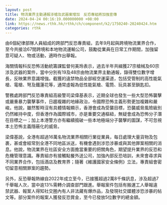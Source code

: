 ```yaml
---
layout: post
title: 物流業界主動通報涉槍及武器案增加　反恐專組將加強宣傳
date: 2024-04-24 00:16:19.000000000 +08:00
link: https://news.rthk.hk/rthk/ch/component/k2/1750240-20240424.htm
categories: rthk
---
```


由6個紀律部隊人員組成的跨部門反恐專責組，去年9月起與跨境物流業界合作，至今共接洽67間跨境和本地物流運輸公司，鼓勵從業員在日常工作期間，加強留意可疑人、物或活動，適時作出舉報。

海關情報科反恐怖活動統籌課監督何美玲表示，過去半年共緝獲27宗槍械及60宗涉及武器的案件，當中分別有19及48宗由物流業界主動通報，錄得雙位數字增長，反映業界意識增強。截獲的違禁物品全部經空運渠道，包括受管制的高性能氣槍、電槍、弩及鐵蓮花等，通常虛報為低性能氣槍、電筒、玩具甚至鎖匙扣。

警務處跨部門反恐專責組高級警司梁偉基表示，近期全球也發生一些大型恐怖襲擊或嚴重暴力襲擊事件，日趨複雜的地緣政治，令國際恐怖主義形勢更加複雜和嚴峻。他說，雖然暫時沒有具體情報顯示，香港會成為受襲目標，恐襲威脅風險級別仍然維持中度，但香港作為國際城市，亦是重要交通樞紐，無疑會成為恐怖分子潛在目標之一；加上本港警方亦有繼續搗破一些本地極端分子襲擊的圖謀，不可忽視本土恐怖主義隱蔽化的威脅。

梁偉基說，全港有超過16萬名物流業界相關行業從業員，每日處理大量貨物及包裹，甚或會經常到全港不同地區派送，有機會遇到涉恐涉暴或與其他罪案相關的消息。他說，物流業界在社區安全方面擔當重要的把關角色，期望提升業界的反恐和危機管理意識。專責組亦有接觸點餐外送公司，加強內部反恐培訓，未來會尋求與不同業界合作，包括酒店及教育界；隨著《維護國家安全條例》立法，專責組會密切留意相關罪案的趨勢。

另外，反恐舉報熱線自2022年成立至今，已接獲超過2萬8千條訊息，涉及超過7千舉報人次，當中逾13%需轉介調查部門跟進。舉報案件包括有搬運工人舉報違禁武器、報案人得知社交圈內有人非法藏有爆炸品，及發現社交媒體涉恐涉暴的帖文等。部分案件的報案人獲發反恐賞金，至今已發放5位數字的總金額。
